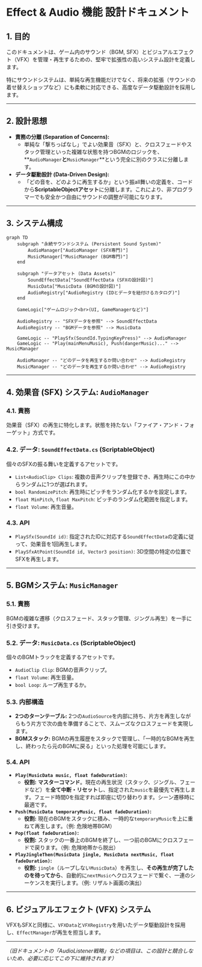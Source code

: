 # **Effect & Audio 機能 設計ドキュメント**

## **1. 目的**

このドキュメントは、ゲーム内のサウンド（BGM, SFX）とビジュアルエフェクト（VFX）を管理・再生するための、堅牢で拡張性の高いシステム設計を定義します。

特にサウンドシステムは、単純な再生機能だけでなく、将来の拡張（サウンドの着せ替えショップなど）にも柔軟に対応できる、高度なデータ駆動設計を採用します。

---

## **2. 設計思想**

*   **責務の分離 (Separation of Concerns):**
    *   単純な「撃ちっぱなし」でよい効果音（SFX）と、クロスフェードやスタック管理といった複雑な状態を持つBGMのロジックを、**`AudioManager`**と**`MusicManager`**という完全に別のクラスに分離します。
*   **データ駆動設計 (Data-Driven Design):**
    *   「どの音を、どのように再生するか」という振all舞いの定義を、コードから**ScriptableObjectアセット**に分離します。これにより、非プログラマーでも安全かつ自由にサウンドの調整が可能になります。

---

## **3. システム構成**

```mermaid
graph TD
    subgraph "永続サウンドシステム (Persistent Sound System)"
        AudioManager["AudioManager (SFX専門)"]
        MusicManager["MusicManager (BGM専門)"]
    end

    subgraph "データアセット (Data Assets)"
        SoundEffectData["SoundEffectData (SFXの設計図)"]
        MusicData["MusicData (BGMの設計図)"]
        AudioRegistry["AudioRegistry (IDとデータを紐付けるカタログ)"]
    end

    GameLogic["ゲームロジック<br>(UI, GameManagerなど)"]

    AudioRegistry -- "SFXデータを参照" --> SoundEffectData
    AudioRegistry -- "BGMデータを参照" --> MusicData

    GameLogic -- "PlaySfx(SoundId.TypingKeyPress)" --> AudioManager
    GameLogic -- "Play(mainMenuMusic), Push(dangerMusic)..." --> MusicManager
    
    AudioManager -- "どのデータを再生するか問い合わせ" --> AudioRegistry
    MusicManager -- "どのデータを再生するか問い合わせ" --> AudioRegistry
```

---

## **4. 効果音 (SFX) システム: `AudioManager`**

### **4.1. 責務**
効果音（SFX）の再生に特化します。状態を持たない「ファイア・アンド・フォーゲット」方式です。

### **4.2. データ: `SoundEffectData.cs` (ScriptableObject)**
個々のSFXの振る舞いを定義するアセットです。
*   `List<AudioClip> Clips`: 複数の音声クリップを登録でき、再生時にこの中からランダムに1つが選ばれます。
*   `bool RandomizePitch`: 再生時にピッチをランダム化するかを設定します。
*   `float MinPitch`, `float MaxPitch`: ピッチのランダム化範囲を指定します。
*   `float Volume`: 再生音量。

### **4.3. API**
*   `PlaySfx(SoundId id)`: 指定されたIDに対応する`SoundEffectData`の定義に従って、効果音を1回再生します。
*   `PlaySfxAtPoint(SoundId id, Vector3 position)`: 3D空間の特定の位置でSFXを再生します。

---

## **5. BGMシステム: `MusicManager`**

### **5.1. 責務**
BGMの複雑な遷移（クロスフェード、スタック管理、ジングル再生）を一手に引き受けます。

### **5.2. データ: `MusicData.cs` (ScriptableObject)**
個々のBGMトラックを定義するアセットです。
*   `AudioClip Clip`: BGMの音声クリップ。
*   `float Volume`: 再生音量。
*   `bool Loop`: ループ再生するか。

### **5.3. 内部構造**
*   **2つのターンテーブル:** 2つの`AudioSource`を内部に持ち、片方を再生しながらもう片方で次の曲を準備することで、スムーズなクロスフェードを実現します。
*   **BGMスタック:** BGMの再生履歴をスタックで管理し、「一時的なBGMを再生し、終わったら元のBGMに戻る」といった処理を可能にします。

### **5.4. API**
*   **`Play(MusicData music, float fadeDuration)`:**
    *   **役割:** **マスターコマンド**。現在の再生状況（スタック、ジングル、フェードなど）を**全て中断・リセット**し、指定された`music`を最優先で再生します。フェード時間0を指定すれば即座に切り替わります。シーン遷移時に最適です。
*   **`Push(MusicData temporaryMusic, float fadeDuration)`:**
    *   **役割:** 現在のBGMをスタックに積み、一時的な`temporaryMusic`を上に重ねて再生します。（例: 危険地帯BGM）
*   **`Pop(float fadeDuration)`:**
    *   **役割:** スタックの一番上のBGMを終了し、一つ前のBGMにクロスフェードで戻ります。（例: 危険地帯から脱出）
*   **`PlayJingleThen(MusicData jingle, MusicData nextMusic, float fadeDuration)`:**
    *   **役割:** `jingle`（ループしない`MusicData`）を再生し、**その再生が完了したのを待ってから**、自動的に`nextMusic`へクロスフェードで繋ぐ、一連のシーケンスを実行します。（例: リザルト画面の演出）

---

## **6. ビジュアルエフェクト (VFX) システム**

VFXもSFXと同様に、`VFXData`と`VFXRegistry`を用いたデータ駆動設計を採用し、`EffectManager`が再生を担当します。

---
*（旧ドキュメントの「AudioListener戦略」などの項目は、この設計と競合しないため、必要に応じてこの下に維持されます）*
